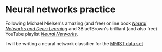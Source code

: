 # Neural networks practice

Following Michael Nielsen's amazing (and free) online book *[Neural Networks and Deep Learning](http://neuralnetworksanddeeplearning.com/)* and 3Blue1Brown's brilliant (and also free) YouTube playlist *[Neural Networks](https://www.youtube.com/playlist?list=PLZHQObOWTQDNU6R1_67000Dx_ZCJB-3pi)*.

I will be writing a neural network classifier for the [MNIST data set](http://yann.lecun.com/exdb/mnist/)
